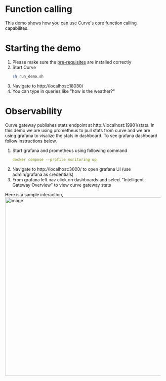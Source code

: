 # Function calling
This demo shows how you can use Curve's core function calling capabilites.

# Starting the demo
1. Please make sure the [pre-requisites](../../../README.md?tab=readme-ov-file#prerequisites) are installed correctly
2. Start Curve
   ```sh
   sh run_demo.sh
   ```
3. Navigate to http://localhost:18080/
4. You can type in queries like "how is the weather?"

# Observability
Curve gateway publishes stats endpoint at http://localhost:19901/stats. In this demo we are using prometheus to pull stats from curve  and we are using grafana to visalize the stats in dashboard. To see grafana dashboard follow instructions below,

1. Start grafana and prometheus using following command
   ```yaml
   docker compose --profile monitoring up
   ```
1. Navigate to http://localhost:3000/ to open grafana UI (use admin/grafana as credentials)
1. From grafana left nav click on dashboards and select "Intelligent Gateway Overview" to view curve  gateway stats


Here is a sample interaction,
<img width="575" alt="image" src="https://github.com/user-attachments/assets/e0929490-3eb2-4130-ae87-a732aea4d059">
